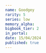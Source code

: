```yaml
---
name: Goodgey
rarity: 5
series: low
memory_alpha:
bigbook_tier: 2
in_portal:
date: 15/04/2024
published: true
---
```




